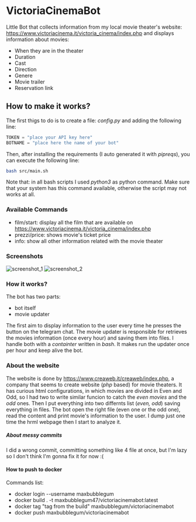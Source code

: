 # VictoriaCinemaBot
Little Bot that collects information from my local movie theater's website: https://www.victoriacinema.it/victoria_cinema/index.php and displays information about movies:
* When they are in the theater
* Duration
* Cast
* Direction
* Genere
* Movie trailer
* Reservation link

## How to make it works?
The first thigs to do is to create a file: _config.py_ and adding the following line:
```python
TOKEN = "place your API key here"
BOTNAME = "place here the name of your bot"
```
Then, after installing the requirements (I auto generated it with _pipreqs_), you can execute the following line:
```bash
bash src/main.sh
```
Note that: in all bash scripts I used _python3_ as python command. Make sure that your system has this command available, otherwise the script may not works at all.

### Available Commands
* film/start: display all the film that are available on https://www.victoriacinema.it/victoria_cinema/index.php
* prezzi/price: shows movie's ticket price
* info: show all other information related with the movie theater

### Screenshots
![screenshot_1](https://user-images.githubusercontent.com/59342085/165149574-523d1478-945d-4156-9f17-e4c8f50d6c48.png)
![screenshot_2](https://user-images.githubusercontent.com/59342085/165149579-d7c0a80a-714f-4a25-ba7c-e32b699b8a2d.png)


### How it works?
The bot has two parts:
* bot itself
* movie updater

The first aim to display information to the user every time he presses the button on the telegram chat. The movie updater is responsible for retrieves the movies information (once every hour) and saving them into files. I handle both with a _containter_ written in _bash_. It makes run the updater once per hour and keep alive the bot.

### About the website
The website is done by https://www.creaweb.it/creaweb/index.php, a company that seems to create website (_php_ based) for movie theaters. It has curious html configurations, in which movies are divided in Even and Odd, so I had two to write similar funcion to catch the _even movies_ and the _odd_ ones. Then I put everything into two differnts list (_even, odd_) saving everything in files. The bot open the right file (even one or the odd one), read the content and print movie's information to the user. I dump just one time the hrml webpage then I start to analyze it.

##### About messy commits
I did a wrong commit, committing something like 4 file at once, but I'm lazy so I don't think I'm gonna fix it for now :(


#### How to push to docker
Commands list:
- docker login --username maxbubblegum
- docker build . -t maxbubblegum47/victoriacinemabot:latest
- docker tag "tag from the build" maxbubblegum/victoriacinemabot
- docker push maxbubblegum/victoriacinemabot
